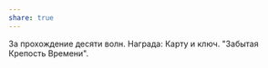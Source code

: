 ```yaml
---
share: true
---
```

За прохождение десяти волн. 
Награда: Карту и ключ. "Забытая Крепость Времени". 